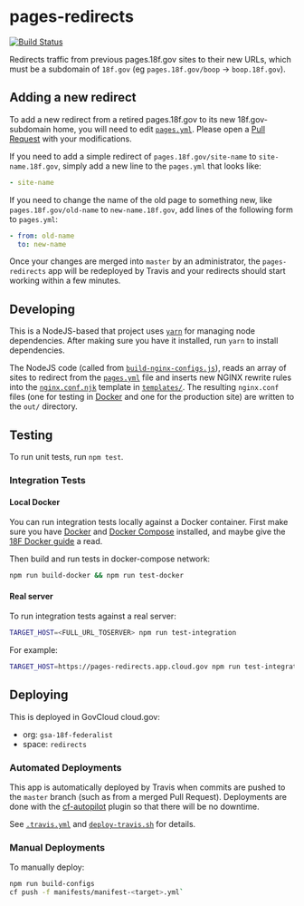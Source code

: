 # pages-redirects

[![Build Status](https://travis-ci.org/18F/pages-redirects.svg?branch=master)](https://travis-ci.org/18F/pages-redirects)

Redirects traffic from previous pages.18f.gov sites to their new URLs, which must
be a subdomain of `18f.gov` (eg `pages.18f.gov/boop` → `boop.18f.gov`).

## Adding a new redirect

To add a new redirect from a retired pages.18f.gov to its new 18f.gov-subdomain home,
you will need to edit [`pages.yml`](/pages.yml). Please open a [Pull Request](https://github.com/18F/pages-redirects/pull/new/master)
with your modifications.

If you need to add a simple redirect of `pages.18f.gov/site-name` to `site-name.18f.gov`,
simply add a new line to the `pages.yml` that looks like:

```yml
- site-name
```

If you need to change the name of the old page to something new, like
`pages.18f.gov/old-name` to `new-name.18f.gov`,
add lines of the following form to `pages.yml`:

```yml
- from: old-name
  to: new-name
```

Once your changes are merged into `master` by an administrator,
the `pages-redirects` app will be redeployed by Travis and your redirects
should start working within a few minutes.

## Developing

This is a NodeJS-based that project uses [`yarn`](https://yarnpkg.com/) for managing node dependencies.
After making sure you have it installed, run `yarn` to install dependencies.

The NodeJS code (called from [`build-nginx-configs.js`](/build-nginx-configs.js)), reads an array of sites to
redirect from the [`pages.yml`](/pages.yml) file and inserts new NGINX rewrite rules
into the [`nginx.conf.njk`](/templates/nginx.conf.njk) template in [`templates/`](/templates).
The resulting `nginx.conf` files (one for testing in [Docker](#local-docker) and one
for the production site) are written to the `out/` directory.

## Testing

To run unit tests, run `npm test`.

### Integration Tests

#### Local Docker

You can run integration tests locally against a Docker container.
First make sure you have [Docker][] and [Docker Compose][] installed, and maybe
give the [18F Docker guide][] a read.

Then build and run tests in docker-compose network:

```sh
npm run build-docker && npm run test-docker
```

#### Real server

To run integration tests against a real server:

```sh
TARGET_HOST=<FULL_URL_TOSERVER> npm run test-integration
```

For example:

```sh
TARGET_HOST=https://pages-redirects.app.cloud.gov npm run test-integration
```

## Deploying

This is deployed in GovCloud cloud.gov:

- org: `gsa-18f-federalist`
- space: `redirects`

### Automated Deployments

This app is automatically deployed by Travis when commits are pushed to the
`master` branch (such as from a merged Pull Request). Deployments are done with
the [cf-autopilot][] plugin so that there will be no downtime.

See [`.travis.yml`](/.travis.yml) and [`deploy-travis.sh`](/deploy-travis.sh) for details.

### Manual Deployments

To manually deploy:

```sh
npm run build-configs
cf push -f manifests/manifest-<target>.yml`
```

[18F Docker guide]: https://pages.18f.gov/dev-environment-standardization/virtualization/docker/
[Docker]: https://www.docker.com/
[Docker Compose]: https://docs.docker.com/compose/
[cf-autopilot]: https://github.com/contraband/autopilot
